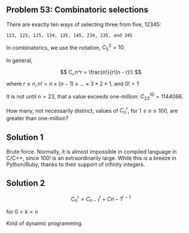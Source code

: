 ## Problem 53: Combinatoric selections

There are exactly ten ways of selecting three from five, 12345:

    123, 123, 125, 134, 135, 145, 234, 235, and 345

In combinatorics, we use the notation, $C_5^3 = 10$.

In general,

$$
C_n^r = \frac{n!}{r!(n - r)!}
$$

where $r \le n, n! = n \times (n - 1) \times ... \times 3 \times 2 \times 1$,
and $0! = 1$

It is not until $n = 23$, that a value exceeds one-million: $C_{23}^{10} =
1144066$.

How many, not necessarily distinct, values of $C_n^r$, for $1 \le n \le 100$,
are greater than one-million?

## Solution 1

Brute force. Normally, it is almost impossible in compiled language in C/C++,
since 100! is an extraordinarily large. While this is a breeze in Python/Ruby,
thanks to their support of infinity integers.

## Solution 2

$$
C_n^r = C_{n-1}^{r} + C{n-1}^{r-1}
$$

for $0 < k < n$

Kind of dynamic programming.
